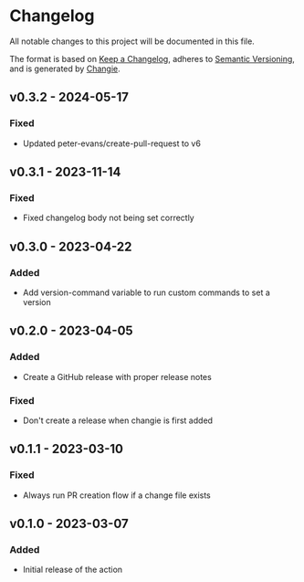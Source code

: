 # Changelog
All notable changes to this project will be documented in this file.

The format is based on [Keep a Changelog](https://keepachangelog.com/en/1.0.0/),
adheres to [Semantic Versioning](https://semver.org/spec/v2.0.0.html),
and is generated by [Changie](https://github.com/miniscruff/changie).


## v0.3.2 - 2024-05-17
### Fixed
* Updated peter-evans/create-pull-request to v6

## v0.3.1 - 2023-11-14
### Fixed
* Fixed changelog body not being set correctly

## v0.3.0 - 2023-04-22
### Added
* Add version-command variable to run custom commands to set a version

## v0.2.0 - 2023-04-05
### Added
* Create a GitHub release with proper release notes
### Fixed
* Don't create a release when changie is first added

## v0.1.1 - 2023-03-10
### Fixed
* Always run PR creation flow if a change file exists

## v0.1.0 - 2023-03-07
### Added
* Initial release of the action
